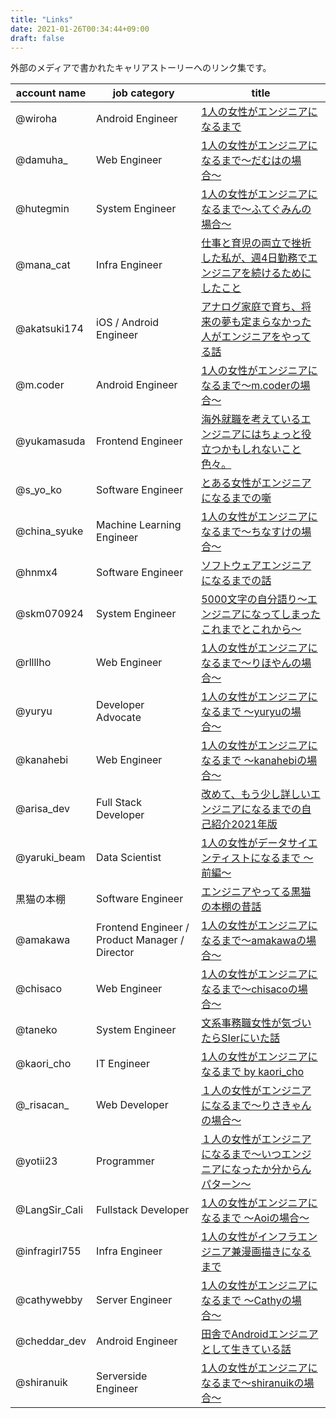 ```yaml
---
title: "Links"
date: 2021-01-26T00:34:44+09:00
draft: false
---
```


外部のメディアで書かれたキャリアストーリーへのリンク集です。

| account name | job category | title |
| --- | --- | --- |
| @wiroha | Android Engineer | [1人の女性がエンジニアになるまで](https://note.com/wiroha/n/n72cd1ad2d168)|
| @damuha_ | Web Engineer | [1人の女性がエンジニアになるまで〜だむはの場合〜](https://note.com/damuha/n/n2562b0e8b874)|
| @hutegmin | System Engineer | [1人の女性がエンジニアになるまで～ふてぐみんの場合～](https://note.com/hutegmin/n/n43b9e5dfe5c5)|
| @mana_cat | Infra Engineer | [仕事と育児の両立で挫折した私が、週4日勤務でエンジニアを続けるためにしたこと](https://engineer-lab.findy-code.io/3kidsmom-engineer)|
| @akatsuki174 | iOS / Android Engineer | [アナログ家庭で育ち、将来の夢も定まらなかった人がエンジニアをやってる話](https://note.com/akatsuki174/n/n7a038faa706f)|
| @m.coder | Android Engineer | [1人の女性がエンジニアになるまで〜m.coderの場合〜](https://note.com/m_coder/n/n347ee850072f)|
| @yukamasuda | Frontend Engineer | [海外就職を考えているエンジニアにはちょっと役立つかもしれないこと色々。](https://note.com/y_ukyk/n/n248c1d2e79c2)|
| @s_yo_ko | Software Engineer | [とある女性がエンジニアになるまでの噺](https://note.com/s_yo_ko/n/n4167ce001118)|
| @china_syuke | Machine Learning Engineer | [1人の女性がエンジニアになるまで〜ちなすけの場合〜](https://note.com/syuke_log/n/ndcd79071b809)
| @hnmx4 | Software Engineer | [ソフトウェアエンジニアになるまでの話](https://haneuma0628.hatenablog.jp/entry/2021/01/26/230958)|
| @skm070924 | System Engineer | [5000文字の自分語り～エンジニアになってしまったこれまでとこれから～](https://note.com/syno_nym/n/nd3c17389baee)|
| @rllllho | Web Engineer | [1人の女性がエンジニアになるまで〜りほやんの場合〜](https://note.com/rlho/n/n2639d44892ce)|
| @yuryu | Developer Advocate | [1人の女性がエンジニアになるまで 〜yuryuの場合〜](https://note.com/yuryu/n/n7d8730b8bba0)|
| @kanahebi | Web Engineer | [1人の女性がエンジニアになるまで 〜kanahebiの場合〜](https://note.com/kanahebiz/n/nd57d47de3b83)|
| @arisa_dev | Full Stack Developer | [改めて、もう少し詳しいエンジニアになるまでの自己紹介2021年版](https://note.com/frontendlifeinde/n/n08d35f0e57c1)|
| @yaruki_beam | Data Scientist | [1人の女性がデータサイエンティストになるまで 〜前編〜](https://note.com/kabayan55/n/n095e386db628)|
| 黒猫の本棚 | Software Engineer | [エンジニアやってる黒猫の本棚の昔話](https://note.com/bookshelf4cat/n/n2b2db16063d1)|
| @amakawa | Frontend Engineer / Product Manager / Director | [1人の女性がエンジニアになるまで〜amakawaの場合〜](https://note.com/_amakawa/n/n670039349c4d)|
| @chisaco | Web Engineer | [1人の女性がエンジニアになるまで〜chisacoの場合〜](https://chisaco0403.medium.com/1%E4%BA%BA%E3%81%AE%E5%A5%B3%E6%80%A7%E3%81%8C%E3%82%A8%E3%83%B3%E3%82%B8%E3%83%8B%E3%82%A2%E3%81%AB%E3%81%AA%E3%82%8B%E3%81%BE%E3%81%A7-chisaco%E3%81%AE%E5%A0%B4%E5%90%88-3f8ef935aae4)|
| @taneko | System Engineer | [文系事務職女性が気づいたらSIerにいた話](https://note.com/tanekobunyan/n/nfa73ee7db378)|
| @kaori_cho | IT Engineer | [1人の女性がエンジニアになるまで by kaori_cho](https://note.com/kaori_cho/n/na606a8657970)|
| @\_risacan\_ | Web Developer | [１人の女性がエンジニアになるまで〜りさきゃんの場合〜](https://note.com/risacan/n/nb4fc21f41bff)|
| @yotii23 | Programmer | [１人の女性がエンジニアになるまで〜いつエンジニアになったか分からんパターン〜](https://note.com/yotii23/n/nd8d500341508)|
| @LangSir_Cali | Fullstack Developer | [1人の女性がエンジニアになるまで 〜Aoiの場合〜](https://note.com/noot/n/nac3eaf8df76c)|
| @infragirl755 | Infra Engineer | [1人の女性がインフラエンジニア兼漫画描きになるまで](https://infragirl.hatenablog.jp/entry/2021/02/11/103934)|
| @cathywebby | Server Engineer | [1人の女性がエンジニアになるまで 〜Cathyの場合〜](https://note.com/cathywebby/n/n7df75cbea035)|
| @cheddar_dev | Android Engineer | [田舎でAndroidエンジニアとして生きている話](https://note.com/cheddar_dev/n/ncdc4a4375822)|
| @shiranuik | Serverside Engineer | [1人の女性がエンジニアになるまで〜shiranuikの場合〜](https://shiranuik.hatenablog.jp/entry/2021/02/15/214321)|
